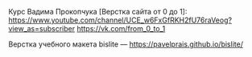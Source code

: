 Курс Вадима Прокопчука [Верстка сайта от 0 до 1]:
https://www.youtube.com/channel/UCE_w6FxGfRKH2fU76raVeog?view_as=subscriber
https://vk.com/from_0_to_1

Верстка учебного макета bislite — https://pavelprais.github.io/bislite/
